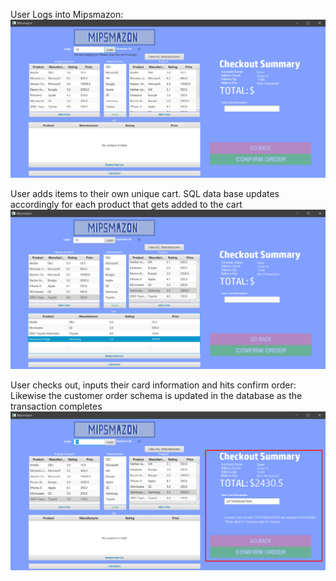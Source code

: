 User Logs into Mipsmazon:
![alt text](Mipsmazon-login.png "User logs into Mipsmazon")

User adds items to their own unique cart. 
SQL data base updates accordingly for each product that gets added to the cart
![alt text](Mipsmazon-AddToCart.png "User adds items to their cart")

User checks out, inputs their card information and hits confirm order:
Likewise the customer order schema is updated in the database as the transaction completes
![alt text](Mipsmazon-successful-transaction.png "User checks out, inputs their card information and hits confirm order")
